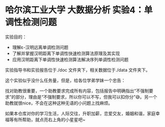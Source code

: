# 哈尔滨工业大学 大数据分析 实验4：单调性检测问题



实验目的：

-  理解ε-汉明远离单调检测问题
-  了解并掌握汉明距离下单调性快速检测算法原理及其实现
-  应用汉明距离下单调性快速检测算法解决序列单调性检测问题



实验指导书和实验报告位于./doc 文件夹下，相关数据位于./data 文件夹下。



这个实验似乎没什么任务量，但是，给各位学弟学妹一个忠告：

找对助教很重要，一个助教要求完成所有内容，包括报告中明确指出“不强制要求”的部分，理由是“不强制要求，所以你可以不写，但我可以扣你分”😅。另一个助教就很nice，不会在这种这种无语的小问题上找麻烦。








如果本仓库对你的学习生活，人际交往，升职加薪，恋爱交友，婚姻和谐，家庭幸福等有所帮助，就点亮右上角的小星星吧~
